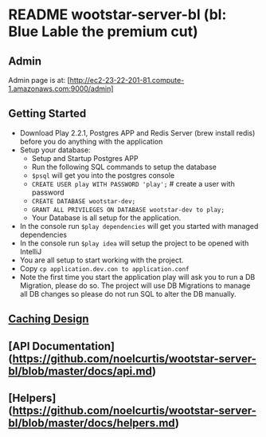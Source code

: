 # README wootstar-server-bl (bl: Blue Lable the premium cut)

## Admin
Admin page is at: [http://ec2-23-22-201-81.compute-1.amazonaws.com:9000/admin]

## Getting Started
*	Download Play 2.2.1, Postgres APP and Redis Server (brew install redis) before you do anything with the application
* 	Setup your database:
	*	Setup and Startup Postgres APP
	*	Run the following SQL commands to setup the database
	*	`$psql` will get you into the postgres console
	*	`CREATE USER play WITH PASSWORD 'play';` # create a user with password
	*	`CREATE DATABASE wootstar-dev;`
	*	`GRANT ALL PRIVILEGES ON DATABASE wootstar-dev to play;`
	*	Your Database is all setup for the application.
*	In the console run `$play dependencies` will get you started with managed dependencies
*	In the console run `$play idea` will setup the project to be opened with IntelliJ
*	You are all setup to start working with the project.
*   Copy `cp application.dev.con to application.conf`
*	Note the first time you start the application play will ask you to run a DB Migration, please do so. The project will use DB Migrations to manage all DB changes so please do not run SQL to alter the DB manually.

## [Caching Design](https://github.com/noelcurtis/wootstar-server-bl/blob/master/docs/caching.md)

## [API Documentation] (https://github.com/noelcurtis/wootstar-server-bl/blob/master/docs/api.md)

## [Helpers] (https://github.com/noelcurtis/wootstar-server-bl/blob/master/docs/helpers.md)




